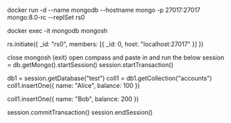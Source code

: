 
docker run -d --name mongodb --hostname mongo -p 27017:27017 mongo:8.0-rc --replSet rs0

docker exec -it mongodb mongosh

rs.initiate({ _id: "rs0", members: [{ _id: 0, host: "localhost:27017" }] })

close mongosh (exit)
open compass and paste in and run the below
session = db.getMongo().startSession()
session.startTransaction()

db1 = session.getDatabase("test")
coll1 = db1.getCollection("accounts")
coll1.insertOne({ name: "Alice", balance: 100 })

coll1.insertOne({ name: "Bob", balance: 200 })

session.commitTransaction()
session.endSession()
